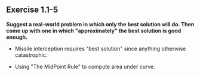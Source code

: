 ## Exercise 1.1-5

**Suggest a real-world problem in which only the best solution will do. Then come up with one in which "approximately" the best solution is good enough.**

- Missile interception requires "best solution" since anything otherwise catastrophic.

- Using "The MidPoint Rule" to compute area under curve.